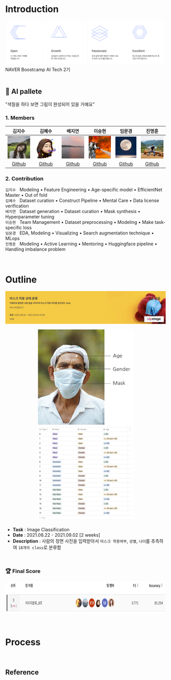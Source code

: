 <br/>

# Introduction  
![value_boostcamp](./_img/value_boostcamp.png)  
NAVER Boostcamp AI Tech 2기  
<br/>

## 🎨 AI pallete  
”색칠을 하다 보면 그림이 완성되어 있을 거예요”  
### 1. Members  
   
김지수|김혜수|배지연|이승현|임문경|진명훈 
:-:|:-:|:-:|:-:|:-:|:-:
![image1][image1]|![image2][image2]|![image3][image3]|![image4][image4]|![image5][image5]|![image6][image6]
[Github](https://github.com/memesoo99)|[Github](https://github.com/vgptnv)|[Github](https://github.com/jiiyeon)|[Github](https://github.com/lsh3163)|[Github](https://github.com/larcane97)|[Github](https://github.com/jinmang2)

### 2. Contribution  
`김지수` &nbsp; Modeling • Feature Engineering • Age-specific model • EfficientNet Master • Out of fold  
`김혜수` &nbsp; Dataset curation • Construct Pipeline • Mental Care • Data license verification  
`배지연` &nbsp; Dataset generation • Dataset curation • Mask synthesis • Hyperparameter tuning  
`이승현` &nbsp; Team Management • Dataset preprocessing • Modeling • Make task-specific loss  
`임문경` &nbsp; EDA, Modeling • Visualizing • Search augmentation technique • MLops  
`진명훈` &nbsp; Modeling • Active Learning • Mentoring • Huggingface pipeline • Handling imbalance problem  

[image1]: ./_img/김지수.jpg
[image2]: ./_img/김혜수.png
[image3]: ./_img/배지연.jpg
[image4]: ./_img/이승현.png
[image5]: ./_img/임문경.png
[image6]: ./_img/진명훈.jpg 
  
<br/>
  
# Outline  
![competition_title](./_img/competition_title.png)

<p align="center">
   <img src="./_img/mask_sample.png" width="300" height="300"> 
   <img src="./_img/class.png" width="300" height="300"> 
</p>
  
- **Task** : Image Classification
- **Date** : 2021.08.22 - 2021.09.02 [2 weeks]
- **Description** : 사람의 정면 사진을 입력받아서 `마스크 착용여부`, `성별`, `나이`를 추측하여 `18개의 class`로 분류함  

<br/>

### 🏆 Final Score  
<p align="center">
   <img src="./_img/final_score.png" width="700" height="100"> 
</p>

<br/>

# Process

<br/>

## Reference

